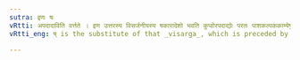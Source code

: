 ```yaml
---
sutra: इणः षः
vRtti: अपदादाविति वर्त्तते । इण उत्तरस्य विसर्जनीयस्य षकारादेशो भवति कुप्वोरपदाद्योः परतः पाशकल्पककाम्येषु ॥
vRtti_eng: ष् is the substitute of that _visarga_, which is preceded by इ or उ and is followed by an affix beginning with a hard guttural or a labial.

---
```


